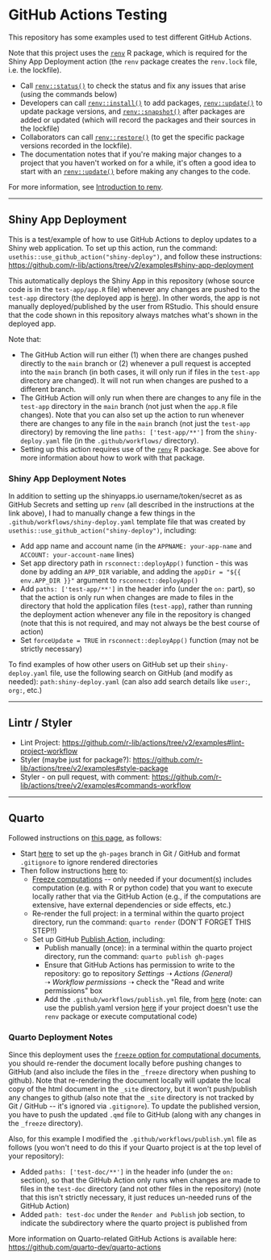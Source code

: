 # GitHub Actions Testing

This repository has some examples used to test different GitHub Actions.

Note that this project uses the [`renv`](https://rstudio.github.io/renv/index.html) R package, which is required for the Shiny App Deployment action (the `renv` package creates the `renv.lock` file, i.e. the lockfile).

-   Call [`renv::status()`](https://rstudio.github.io/renv/reference/status.html) to check the status and fix any issues that arise (using the commands below)
-   Developers can call [`renv::install()`](https://rstudio.github.io/renv/reference/install.html) to add packages, [`renv::update()`](https://rstudio.github.io/renv/reference/update.html) to update package versions, and [`renv::snapshot()`](https://rstudio.github.io/renv/reference/snapshot.html) after packages are added or updated (which will record the packages and their sources in the lockfile)
-   Collaborators can call [`renv::restore()`](https://rstudio.github.io/renv/reference/restore.html) (to get the specific package versions recorded in the lockfile).
-   The documentation notes that if you're making major changes to a project that you haven't worked on for a while, it's often a good idea to start with an [`renv::update()`](https://rstudio.github.io/renv/reference/update.html) before making any changes to the code.

For more information, see [Introduction to renv](https://rstudio.github.io/renv/articles/renv.html).

------------------------------------------------------------------------

## Shiny App Deployment

This is a test/example of how to use GitHub Actions to deploy updates to a Shiny web application. To set up this action, run the command: `usethis::use_github_action("shiny-deploy")`, and follow these instructions: <https://github.com/r-lib/actions/tree/v2/examples#shiny-app-deployment>

This automatically deploys the Shiny App in this repository (whose source code is in the `test-app/app.R` file) whenever any changes are pushed to the `test-app` directory (the deployed app is [here](https://daltare.shinyapps.io/test-app/)). In other words, the app is not manually deployed/published by the user from RStudio. This should ensure that the code shown in this repository always matches what's shown in the deployed app.

Note that:

-   The GitHub Action will run either (1) when there are changes pushed directly to the `main` branch or (2) whenever a pull request is accepted into the `main` branch (in both cases, it will only run if files in the `test-app` directory are changed). It will not run when changes are pushed to a different branch.
-   The GitHub Action will only run when there are changes to any file in the `test-app` directory in the `main` branch (not just when the `app.R` file changes). Note that you can also set up the action to run whenever there are changes to any file in the `main` branch (not just the `test-app` directory) by removing the line `paths: ['test-app/**']` from the `shiny-deploy.yaml` file (in the `.github/workflows/` directory).
-   Setting up this action requires use of the [`renv`](https://rstudio.github.io/renv/index.html) R package. See above for more information about how to work with that package.

### Shiny App Deployment Notes

In addition to setting up the shinyapps.io username/token/secret as as GitHub Secrets and setting up `renv` (all described in the instructions at the link above), I had to manually change a few things in the `.github/workflows/shiny-deploy.yaml` template file that was created by `usethis::use_github_action("shiny-deploy")`, including:

-   Add app name and account name (in the `APPNAME: your-app-name` and `ACCOUNT: your-account-name` lines)
-   Set app directory path in `rsconnect::deployApp()` function - this was done by adding an `APP_DIR` variable, and adding the `appDir = "${{ env.APP_DIR }}"` argument to `rsconnect::deployApp()`
-   Add `paths: ['test-app/**']` in the header info (under the `on:` part), so that the action is only run when changes are made to files in the directory that hold the application files (`test-app`), rather than running the deployment action whenever any file in the repository is changed (note that this is not required, and may not always be the best course of action)
-   Set `forceUpdate = TRUE` in `rsconnect::deployApp()` function (may not be strictly necessary)

To find examples of how other users on GitHub set up their `shiny-deploy.yaml` file, use the following search on GitHub (and modify as needed): `path:shiny-deploy.yaml` (can also add search details like `user:`, `org:`, etc.)

------------------------------------------------------------------------

## Lintr / Styler

-   Lint Project: <https://github.com/r-lib/actions/tree/v2/examples#lint-project-workflow>
-   Styler (maybe just for package?): <https://github.com/r-lib/actions/tree/v2/examples#style-package>
-   Styler - on pull request, with comment: <https://github.com/r-lib/actions/tree/v2/examples#commands-workflow>

------------------------------------------------------------------------

## Quarto

Followed instructions on [this page](https://quarto.org/docs/publishing/github-pages.html), as follows:

-   Start [here](https://quarto.org/docs/publishing/github-pages.html#publish-command) to set up the `gh-pages` branch in Git / GitHub and format `.gitignore` to ignore rendered directories
-   Then follow instructions [here](https://quarto.org/docs/publishing/github-pages.html#github-action) to:
    -   [Freeze computations](https://quarto.org/docs/publishing/github-pages.html#freezing-computations) -- only needed if your document(s) includes computation (e.g. with R or python code) that you want to execute locally rather that via the GitHub Action (e.g., if the computations are extensive, have external dependencies or side effects, etc.)
    -   Re-render the full project: in a terminal within the quarto project directory, run the command: `quarto render` (DON'T FORGET THIS STEP!!)
    -   Set up GitHub [Publish Action](https://quarto.org/docs/publishing/github-pages.html#publish-action), including:
        -   Publish manually (once): in a terminal within the quarto project directory, run the command: `quarto publish gh-pages`
        -   Ensure that GitHub Actions has permission to write to the repository: go to repository *Settings* ➝ *Actions (General)* ➝ *Workflow permissions* ➝ check the "Read and write permissions" box
        -   Add the `.github/workflows/publish.yml` file, from [here](https://quarto.org/docs/publishing/github-pages.html#example-knitr-with-renv) (note: can use the publish.yaml version [here](https://quarto.org/docs/publishing/github-pages.html#publish-action) if your project doesn't use the `renv` package or execute computational code)

### Quarto Deployment Notes

Since this deployment uses the [`freeze` option for computational documents](https://quarto.org/docs/projects/code-execution.html#freeze), you should re-render the document locally before pushing changes to GitHub (and also include the files in the `_freeze` directory when pushing to github). Note that re-rendering the document locally will update the local copy of the html document in the `_site` directory, but it won't push/publish any changes to github (also note that the `_site` directory is not tracked by Git / GitHub -- it's ignored via `.gitignore`). To update the published version, you have to push the updated `.qmd` file to GitHub (along with any changes in the `_freeze` directory).

Also, for this example I modified the `.github/workflows/publish.yml` file as follows (you won't need to do this if your Quarto project is at the top level of your repository):

-   Added `paths: ['test-doc/**']` in the header info (under the `on:` section), so that the GitHub Action only runs when changes are made to files in the `test-doc` directory (and not other files in the repository) (note that this isn't strictly necessary, it just reduces un-needed runs of the GitHub Action)
-   Added `path: test-doc` under the `Render and Publish` job section, to indicate the subdirectory where the quarto project is published from

More information on Quarto-related GitHub Actions is available here: <https://github.com/quarto-dev/quarto-actions>
